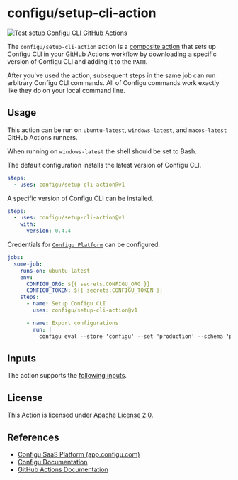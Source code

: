 # configu/setup-cli-action

[![Test setup Configu CLI GitHub Actions](https://github.com/configu/setup-cli-action/actions/workflows/setup-cli-action.yml/badge.svg)](https://github.com/configu/setup-cli-action/actions/workflows/setup-cli-action.yml)

The `configu/setup-cli-action` action is a [composite action](https://docs.github.com/en/actions/creating-actions/creating-a-composite-action) that sets up Configu CLI in your GitHub Actions workflow by downloading a specific version of Configu CLI and adding it to the `PATH`.

After you've used the action, subsequent steps in the same job can run arbitrary Configu CLI commands. All of Configu commands work exactly like they do on your local command line.

## Usage

This action can be run on `ubuntu-latest`, `windows-latest`, and `macos-latest` GitHub Actions runners. 

When running on `windows-latest` the shell should be set to Bash.

The default configuration installs the latest version of Configu CLI.

```yaml
steps:
  - uses: configu/setup-cli-action@v1
```

A specific version of Configu CLI can be installed.

```yaml
steps:
  - uses: configu/setup-cli-action@v1
    with:
      version: 0.4.4
```

Credentials for [`Configu Platform`](https://app.configu.com/) can be configured.

```yaml
jobs:
  some-job:
    runs-on: ubuntu-latest
    env:
      CONFIGU_ORG: ${{ secrets.CONFIGU_ORG }}
      CONFIGU_TOKEN: ${{ secrets.CONFIGU_TOKEN }}
    steps:
      - name: Setup Configu CLI
        uses: configu/setup-cli-action@v1

      - name: Export configurations
        run: | 
          configu eval --store 'configu' --set 'production' --schema 'path/to/schema.cfgu.json' | configu export
```

## Inputs

The action supports the [following inputs](https://github.com/configu/setup-cli-action/blob/main/action.yml#L7).

## License

This Action is licensed under [Apache License 2.0](https://github.com/configu/setup-cli-action/blob/main/LICENSE).

## References
- [Configu SaaS Platform (app.configu.com)](https://app.configu.com/)
- [Configu Documentation](https://configu.com/docs)
- [GitHub Actions Documentation](https://help.github.com/en/categories/automating-your-workflow-with-github-actions)
